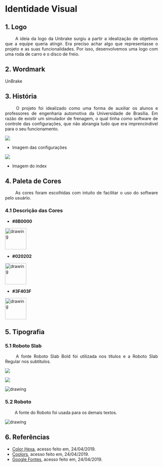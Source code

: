 # Identidade Visual

## 1. Logo
<p align="justify"> &emsp;&emsp;
A ideia da logo da Unbrake surgiu a partir a idealização de objetivos que a equipe queria atingir. Era preciso achar algo que representasse o projeto e as suas funcionalidades. Por isso, desenvolvemos uma logo com uma roda de carro e o disco de freio.    
</p>

## 2. Wordmark

UnBrake

## 3. História
<p align="justify"> &emsp;&emsp;
O projeto foi idealizado como uma forma de auxiliar os alunos e professores de engenharia automotiva da Universidade de Brasília. Em razão de existir um simulador de frenagem, o qual tinha como software de controle das configurações, que não abrangia tudo que era imprencindível para o seu funcionamento.

![](https://i.imgur.com/lszxNVh.png)
* Imagem das configurações

![](https://i.imgur.com/tr1ShR9.png)
* Imagem do index 
</p>

## 4. Paleta de Cores

<p align="justify"> &emsp;&emsp;
As cores foram escolhidas com intuito de facilitar o uso do software pelo usuário.  
</p>

### 4.1 Descrição das Cores

* **#8B0000**

<img src="https://www.colorhexa.com/8B0000.png" alt="drawing" width="70" height="70"/>


* **#020202**

<img src="https://www.colorhexa.com/020202.png" alt="drawing" width="70" height="70"/>


* **#3F403F**

<img src="https://www.colorhexa.com/3F403F.png" alt="drawing" width="70" height="70"/>

## 5. Tipografia
### 5.1 Roboto Slab

<p align="justify"> &emsp;&emsp;
A fonte Roboto Slab Bold foi utilizada nos títulos e a Roboto Slab Regular nos subtítulos.
</p>

![](https://i.imgur.com/Ye8JUPy.png)

![](https://i.imgur.com/qBXHXFi.png)

<img src="https://txt.static.1001fonts.net/txt/dHRmLjcyLjAwMDAwMC5VbTlpYjNSdklGTnNZV0lnUW05c1pBLCwuMA,,/roboto-slab.bold.png" alt="drawing"/>

### 5.2 Roboto

<p align="justify"> &emsp;&emsp;
A fonte do Roboto foi usada para os demais textos.
</p>

<img src="https://txt.static.1001fonts.net/txt/dHRmLjcyLjAwMDAwMC5VbTlpYjNSdklGSmxaM1ZzWVhJLC4x/roboto.regular.png" alt="drawing"/>

## 6. Referências
* [Color Hexa](https://www.colorhexa.com/), acesso feito em, 24/04/2019.
* [Coolors](https://coolors.co/), acesso feito em, 24/04/2019.
* [Google Fontes](https://fonts.google.com/specimen/Roboto+Slab?selection.family=Roboto+Slab), acesso feito em, 24/04/2019.


